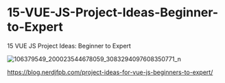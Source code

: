 # 15-VUE-JS-Project-Ideas-Beginner-to-Expert
15 VUE JS Project Ideas: Beginner to Expert

![106379549_200023544678059_3083294097608350771_n](https://user-images.githubusercontent.com/32854050/89106551-1ccb7700-d42b-11ea-8545-244066b65fff.jpg)





















https://blog.nerdjfpb.com/project-ideas-for-vue-js-beginners-to-expert/
